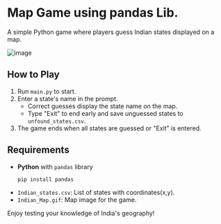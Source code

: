 # Map Game using pandas Lib.

A simple Python game where players guess Indian states displayed on a map.

![image](https://github.com/user-attachments/assets/ceae7112-024f-4cf1-a795-4ca6bf2978f3)

## How to Play

1. Run `main.py` to start.
2. Enter a state's name in the prompt.
   - Correct guesses display the state name on the map.
   - Type "Exit" to end early and save unguessed states to `unfound_states.csv`.
3. The game ends when all states are guessed or "Exit" is entered.

## Requirements

- **Python** with `pandas` library
  ```bash
  pip install pandas
  ```
- `Indian_states.csv`: List of states with coordinates(x,y).
- `Indian_Map.gif`: Map image for the game.

Enjoy testing your knowledge of India's geography!
